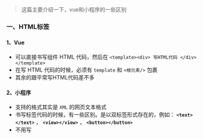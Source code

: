 > 这篇主要介绍一下，vue和小程序的一些区别


### 一、HTML标签

#### 1、Vue
 
- 可以直接书写组件 HTML 代码，然后在 `<template><div> 写HTML代码 </div></template>` 
- 在写 HTML 代码的时候，必须有 `template` 和 `<根元素/>` 包裹
- 其余的跟平常写HTML代码差不多

#### 2、小程序

- 支持的格式其实是 `XML` 的网页文本格式
- 书写标签代码的时候，有一些区别。是以双标签形式存在的，例如： **`<text></text>`** ， **`<view></view>`** ， **`<button></button>`**
- 不用写
